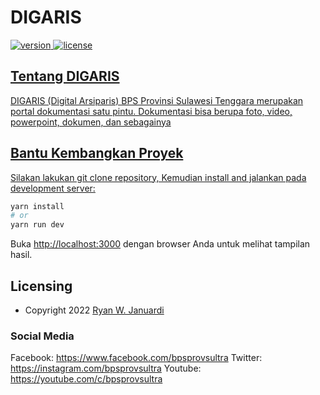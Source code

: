 # DIGARIS <a href="https://digaris.vercel.app"/>

![version](https://img.shields.io/badge/version-1.7.1-green.svg) ![license](https://img.shields.io/badge/license-MIT-blue.svg)

## Tentang DIGARIS

DIGARIS (Digital Arsiparis) BPS Provinsi Sulawesi Tenggara merupakan portal dokumentasi satu pintu. Dokumentasi bisa berupa foto, video, powerpoint, dokumen, dan sebagainya

## Bantu Kembangkan Proyek

Silakan lakukan git clone repository, 
Kemudian install and jalankan pada development server:

```bash
yarn install
# or
yarn run dev
```

Buka [http://localhost:3000](http://localhost:3000) dengan browser Anda untuk melihat tampilan hasil.

## Licensing

- Copyright 2022 <a href="https://github.com/kohryan">Ryan W. Januardi</a>

### Social Media

Facebook: <a href="https://www.facebook.com/bpsprovsultra" target="_blank">https://www.facebook.com/bpsprovsultra</a>
Twitter: <a href="https://instagram.com/bpsprovsultra" target="_blank">https://instagram.com/bpsprovsultra</a>
Youtube: <a href="https://youtube.com/c/bpsprovsultra" target="_blank">https://youtube.com/c/bpsprovsultra</a>
